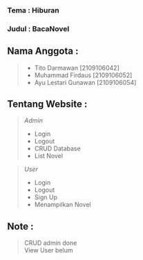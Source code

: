 ### Tema : Hiburan
### Judul : BacaNovel
## Nama Anggota :
>- Tito Darmawan        [2109106042]
>- Muhammad Firdaus     [2109106052]
>- Ayu Lestari Gunawan  [2109106054]

## Tentang Website :

> *Admin*
>- Login
>- Logout
>- CRUD Database
>- List Novel

> *User*
>- Login
>- Logout
>- Sign Up
>- Menampilkan Novel

## Note : 
> CRUD admin done <br>
> View User belum
